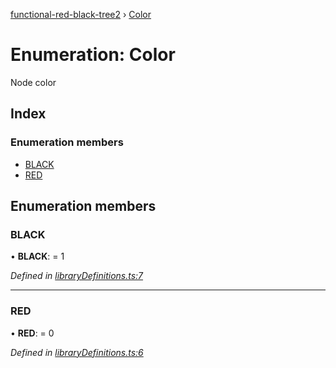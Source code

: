 [functional-red-black-tree2](../globals.md) › [Color](color.md)

# Enumeration: Color

Node color

## Index

### Enumeration members

* [BLACK](color.md#black)
* [RED](color.md#red)

## Enumeration members

###  BLACK

• **BLACK**: = 1

*Defined in [libraryDefinitions.ts:7](https://github.com/Kirill486/functional-red-black-tree/blob/450d033/libraryDefinitions.ts#L7)*

___

###  RED

• **RED**: = 0

*Defined in [libraryDefinitions.ts:6](https://github.com/Kirill486/functional-red-black-tree/blob/450d033/libraryDefinitions.ts#L6)*
